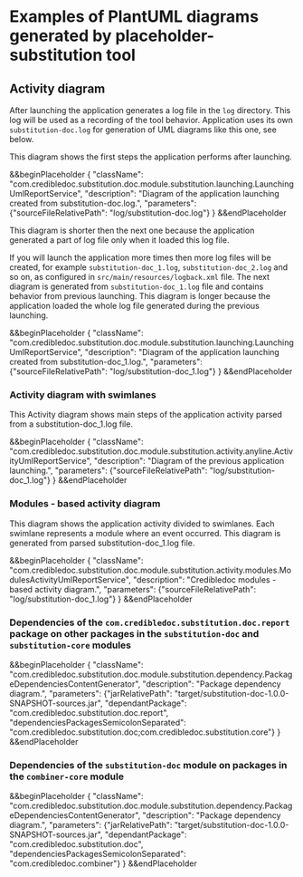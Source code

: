 # Examples of PlantUML diagrams generated by placeholder-substitution tool

## Activity diagram
After launching the application generates a log file in the `log` directory.
This log will be used as a recording of the tool behavior. Application uses its
own `substitution-doc.log` for generation of UML diagrams like this one, see below.

This diagram shows the first steps the application performs after launching.

&&beginPlaceholder {
    "className": "com.credibledoc.substitution.doc.module.substitution.launching.LaunchingUmlReportService",
    "description": "Diagram of the application launching created from substitution-doc.log.",
    "parameters": {"sourceFileRelativePath": "log/substitution-doc.log"}
} &&endPlaceholder

This diagram is shorter then the next one because the application generated a part
of log file only when it loaded this log file.

If you will launch the application more times then more log files will be created,
for example `substitution-doc_1.log`, `substitution-doc_2.log` and so on, as
configured in `src/main/resources/logback.xml` file. The next diagram is
generated from `substitution-doc_1.log` file and contains behavior from previous
launching. This diagram is longer because the application loaded the whole
log file generated during the previous launching.

&&beginPlaceholder {
    "className": "com.credibledoc.substitution.doc.module.substitution.launching.LaunchingUmlReportService",
    "description": "Diagram of the application launching created from substitution-doc_1.log.",
    "parameters": {"sourceFileRelativePath": "log/substitution-doc_1.log"}
} &&endPlaceholder

### Activity diagram with swimlanes
This Activity diagram shows main steps of the application activity parsed from a
substitution-doc_1.log file. 

&&beginPlaceholder {
    "className": "com.credibledoc.substitution.doc.module.substitution.activity.anyline.ActivityUmlReportService",
    "description": "Diagram of the previous application launching.",
    "parameters": {"sourceFileRelativePath": "log/substitution-doc_1.log"}
} &&endPlaceholder

### Modules - based activity diagram
This diagram shows the application activity divided to swimlanes. Each swimlane
represents a module where an event occurred.
This diagram is generated from parsed substitution-doc_1.log file.

&&beginPlaceholder {
    "className": "com.credibledoc.substitution.doc.module.substitution.activity.modules.ModulesActivityUmlReportService",
    "description": "Credibledoc modules - based activity diagram.",
    "parameters": {"sourceFileRelativePath": "log/substitution-doc_1.log"}
} &&endPlaceholder

### Dependencies of the `com.credibledoc.substitution.doc.report` package on other packages in the `substitution-doc` and `substitution-core` modules

&&beginPlaceholder {
    "className": "com.credibledoc.substitution.doc.module.substitution.dependency.PackageDependenciesContentGenerator",
    "description": "Package dependency diagram.",
    "parameters": {"jarRelativePath": "target/substitution-doc-1.0.0-SNAPSHOT-sources.jar",
        "dependantPackage": "com.credibledoc.substitution.doc.report",
        "dependenciesPackagesSemicolonSeparated": "com.credibledoc.substitution.doc;com.credibledoc.substitution.core"}
} &&endPlaceholder

### Dependencies of the `substitution-doc` module on packages in the `combiner-core` module

&&beginPlaceholder {
    "className": "com.credibledoc.substitution.doc.module.substitution.dependency.PackageDependenciesContentGenerator",
    "description": "Package dependency diagram.",
    "parameters": {"jarRelativePath": "target/substitution-doc-1.0.0-SNAPSHOT-sources.jar",
        "dependantPackage": "com.credibledoc.substitution.doc",
        "dependenciesPackagesSemicolonSeparated": "com.credibledoc.combiner"}
} &&endPlaceholder
